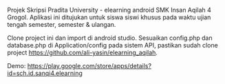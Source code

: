 Projek Skripsi Pradita University - elearning android SMK Insan Aqilah 4 Grogol.
Aplikasi ini ditujukan untuk siswa siswi khusus pada waktu ujian tengah semester, semester & ulangan.

Clone project ini dan import di android studio. Sesuaikan config.php dan database.php di Application/config pada sistem API, pastikan sudah clone project https://github.com/ali-yasin/elearning_aqilah.

Demo: https://play.google.com/store/apps/details?id=sch.id.sanqi4.elearning
